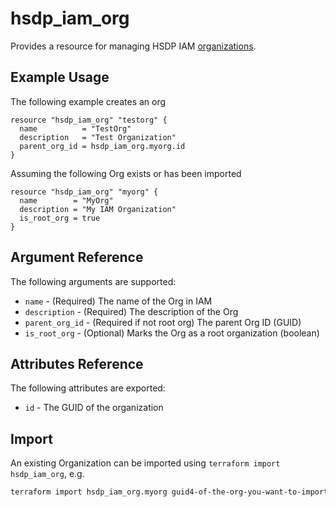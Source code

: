 # hsdp_iam_org

Provides a resource for managing HSDP IAM [organizations](https://www.hsdp.io/documentation/identity-and-access-management-iam/concepts/iam-resource-model).

## Example Usage

The following example creates an org

```hcl
resource "hsdp_iam_org" "testorg" {
  name          = "TestOrg"
  description   = "Test Organization"
  parent_org_id = hsdp_iam_org.myorg.id
}
```

Assuming the following Org exists or has been imported

```hcl
resource "hsdp_iam_org" "myorg" {
  name        = "MyOrg"
  description = "My IAM Organization"
  is_root_org = true
}
```

## Argument Reference

The following arguments are supported:

* `name` - (Required) The name of the Org in IAM
* `description` - (Required) The description of the Org
* `parent_org_id` - (Required if not root org) The parent Org ID (GUID)
* `is_root_org` - (Optional) Marks the Org as a root organization (boolean)

## Attributes Reference

The following attributes are exported:

* `id` - The GUID of the organization

## Import

An existing Organization can be imported using `terraform import hsdp_iam_org`, e.g.

```bash
terraform import hsdp_iam_org.myorg guid4-of-the-org-you-want-to-import-here
```
